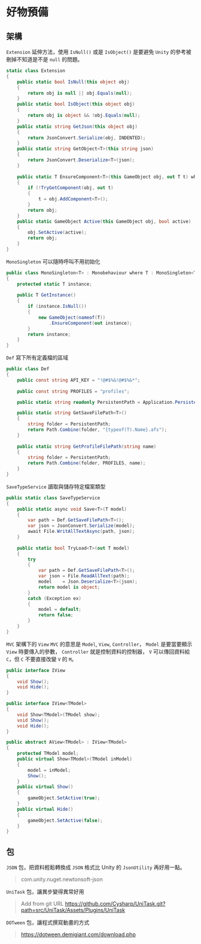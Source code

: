 # 好物預備

## 架構

`Extension` 延伸方法，使用 `IsNull()` 或是 `IsObject()`
是要避免 `Unity` 的參考被刪掉不知道是不是 `null` 的問題。

```csharp
static class Extension
{
    public static bool IsNull(this object obj)
    {
        return obj is null || obj.Equals(null);
    }
    public static bool IsObject(this object obj)
    {
        return obj is object && !obj.Equals(null);
    }
    public static string GetJson(this object obj)
    {
        return JsonConvert.Serialize(obj, INDENTED);
    }
    public static string GetObject<T>(this string json)
    {
        return JsonConvert.Deserialize<T>(json);
    }
    
    public static T EnsureComponent<T>(this GameObject obj, out T t) where T : Component
    {
        if (!TryGetComponent(obj, out t)
        {
            t = obj.AddComponent<T>();
        }
        return obj;
    }
    public static GameObject Active(this GameObject obj, bool active)
    {
        obj.SetActive(active);
        return obj;
    }
}
```

`MonoSingleton` 可以隨時呼叫不用初始化

```csharp
public class MonoSingleton<T> : Monobehaviour where T : MonoSingleton<T>
{
    protected static T instance;
    
    public T GetInstance()
    {
        if (instance.IsNull())
        {
            new GameObject(nameof(T))
                .EnsureComponent(out instance);
        }
        return instance;
    }
}
```

`Def` 寫下所有定義檔的區域

```csharp
public class Def
{
    public const string API_KEY = "!@#$%&!@#$%&*";
    
    public const string PROFILES = "profiles";

    public static string readonly PersistentPath = Application.PersistentDataPath;

    public static string GetSaveFilePath<T>()
    {
        string folder = PersistentPath;
        return Path.Combine(folder, "{typeof(T).Name}.afs");
    }
    
    public static string GetProfileFilePath(string name)
    {
        string folder = PersistentPath;
        return Path.Combine(folder, PROFILES, name);
    }
}
```

`SaveTypeService` 讀取與儲存特定檔案類型

```csharp
public static class SaveTypeService
{
    public static async void Save<T>(T model)
    {
        var path = Def.GetSaveFilePath<T>();
        var json = JsonConvert.Serialize(model);
        await File.WritAllTextAsync(path, json);
    }
    
    public static bool TryLoad<T>(out T model)
    {
        try
        {
            var path = Def.GetSaveFilePath<T>();
            var json = File.ReadAllText(path);
            model    = Json.Deserialize<T>(json);
            return model is object;
        }
        catch (Exception ex)
        {
            model = default;
            return false;
        }
    }
}
```

`MVC` 架構下的 `View`
`MVC` 的意思是 `Model`, `View`, `Controller`，
`Model` 是要當要顯示 `View` 時要傳入的參數，
`Controller` 就是控制資料的控制器， `V` 可以傳回資料給 `C`，但
`C` 不要直接改變 `V` 的 `M`。

```csharp
public interface IView
{
    void Show();
    void Hide();
}

public interface IView<TModel>
{   
    void Show<TModel>(TModel show);
    void Show();
    void Hide();
}

public abstract AView<TModel> : IView<TModel>
{
    protected TModel model;
    public virtual Show<TModel>(TModel inModel)
    {
        model = inModel;
        Show();
    }
    public virtual Show()
    {
        gameObject.SetActive(true);
    }
    public virtual Hide()
    {
        gameObject.SetActive(false);
    }
}
``` 

## 包

`JSON` 包，把資料輕鬆轉換成 `JSON` 格式比 Unity 的 `JsonUtility` 再好用一點。

> com.unity.nuget.newtonsoft-json

`UniTask` 包，讓異步變得異常好用

> Add from git URL
> https://github.com/Cysharp/UniTask.git?path=src/UniTask/Assets/Plugins/UniTask

`DOTween` 包，讓程式撰寫動畫的方式

> https://dotween.demigiant.com/download.php